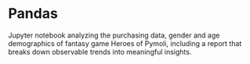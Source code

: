 # Pandas
Jupyter notebook analyzing the purchasing data, gender and age demographics of fantasy game Heroes of Pymoli, including a report that breaks down observable trends into meaningful insights.
